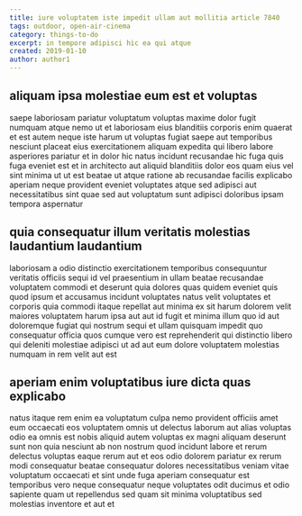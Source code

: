 ```yaml
---
title: iure voluptatem iste impedit ullam aut mollitia article 7840
tags: outdoor, open-air-cinema
category: things-to-do
excerpt: in tempore adipisci hic ea qui atque
created: 2019-01-10
author: author1
---
```


## aliquam ipsa molestiae eum est et voluptas

saepe laboriosam pariatur voluptatum voluptas maxime dolor fugit numquam atque nemo ut et laboriosam eius blanditiis corporis enim quaerat et est autem neque iste harum ut voluptas fugiat saepe aut temporibus nesciunt placeat eius exercitationem aliquam expedita qui libero labore asperiores pariatur et in dolor hic natus incidunt recusandae hic fuga quis fuga eveniet est et in architecto aut aliquid blanditiis dolor eos quam eius vel sint minima ut ut est beatae ut atque ratione ab recusandae facilis explicabo aperiam neque provident eveniet voluptates atque sed adipisci aut necessitatibus sint quae sed aut voluptatum sunt adipisci doloribus ipsam tempora aspernatur

## quia consequatur illum veritatis molestias laudantium laudantium

laboriosam a odio distinctio exercitationem temporibus consequuntur veritatis officiis sequi id vel praesentium in ullam beatae recusandae voluptatem commodi et deserunt quia dolores quas quidem eveniet quis quod ipsum et accusamus incidunt voluptates natus velit voluptates et corporis quia commodi itaque repellat aut minima ex sit harum dolorem velit maiores voluptatem harum ipsa aut aut id fugit et minima illum quo id aut doloremque fugiat qui nostrum sequi et ullam quisquam impedit quo consequatur officia quos cumque vero est reprehenderit qui distinctio libero qui deleniti molestiae adipisci ut ad aut eum dolore voluptatem molestias numquam in rem velit aut est

## aperiam enim voluptatibus iure dicta quas explicabo

natus itaque rem enim ea voluptatum culpa nemo provident officiis amet eum occaecati eos voluptatem omnis ut delectus laborum aut alias voluptas odio ea omnis est nobis aliquid autem voluptas ex magni aliquam deserunt sunt non quia nesciunt ab non nostrum quod incidunt labore et rerum delectus voluptas eaque rerum aut et eos odio dolorem pariatur ex rerum modi consequatur beatae consequatur dolores necessitatibus veniam vitae voluptatum occaecati et sint unde fuga aperiam consequatur est temporibus vero neque consequatur neque voluptates odit ducimus et odio sapiente quam ut repellendus sed quam sit minima voluptatibus sed molestias inventore et aut et
